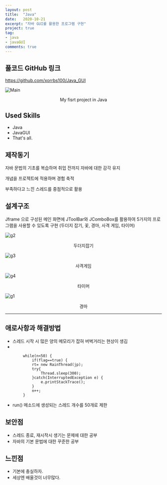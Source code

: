 ```yaml
---
layout: post
title:  "Java"
date:   2020-10-21
excerpt: "자바 GUI를 활용한 프로그램 구현"
project: true
tag:
- java 
- javaGUI
comments: true
---
```


## 풀코드 GitHub 링크
<https://github.com/xorrbs100/Java_GUI>

![Main](https://user-images.githubusercontent.com/69500105/111898422-552ace80-8a69-11eb-8828-fe28d1b56a11.png)
<center>My fisrt project in Java</center>

## Used Skills
* Java
* JavaGUI
* That's all.

## 제작동기
자바 문법의 기초를 복습하며 
취업 전까지 자바에 대한 감각 유지

개념을 프로젝트에 적용하며 경험 축적

부족하다고 느낀 스레드를 중점적으로 활용

## 설계구조
Jframe 으로 구성된 메인 화면에 
JToolBar와 JComboBox를 활용하여
5가지의 프로그램을 사용할 수 있도록 구현
(두더지 잡기, 꽃, 경마, 사격 게임, 타이머)

![g2](https://user-images.githubusercontent.com/69500105/111898390-1268f680-8a69-11eb-9a70-ac5d3040b4fc.png)
<center>두더지잡기</center>

![g3](https://user-images.githubusercontent.com/69500105/111898436-6ecc1600-8a69-11eb-9697-6b2be8e7584a.png)

<center>사격게임</center>

![g4](https://user-images.githubusercontent.com/69500105/111898441-6ffd4300-8a69-11eb-9284-360254f94b7b.png)
<center>타이머</center>

![g1](https://user-images.githubusercontent.com/69500105/111898442-712e7000-8a69-11eb-8b88-2f9c0306c186.png)
<center>경마</center>

---

## 애로사항과 해결방법

* 스레드 시작 시 많은 양의 메모리가 잡혀 버벅거리는 현상이 생김 
*  
```
        while(n<50) {
            if(flag==true) {	
            rt= new RainThread(jp);
            try{
                Thread.sleep(300);
            }catch(InterruptedException e) {
                e.printStackTrace();
            }
            n++;
        }
```
* run() 메소드에 생성되는 스레드 개수를 50개로 제한

## 보안점
* 스레드 종료, 재시작시 생기는 문제에 대한 공부
* 자바의 기본 문법에 대한 꾸준한 공부

## 느낀점
* 기본에 충실하자.
* 세상엔 배울것이 너무많다.



